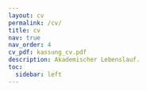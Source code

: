 ```yaml
---
layout: cv
permalink: /cv/
title: cv
nav: true
nav_order: 4
cv_pdf: kassung_cv.pdf
description: Akademischer Lebenslauf.
toc:
  sidebar: left
---
```

